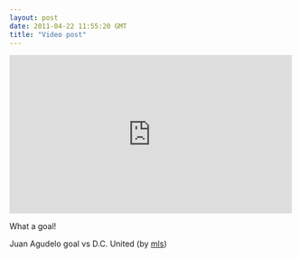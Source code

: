 ```yaml
---
layout: post
date: 2011-04-22 11:55:20 GMT
title: "Video post"
---
```

<iframe width="500" height="281"  id="youtube_iframe" src="https://www.youtube.com/embed/EWbpyv638Bg?feature=oembed&amp;enablejsapi=1&amp;origin=http://safe.txmblr.com&amp;wmode=opaque" frameborder="0" allowfullscreen></iframe>

<p>What a goal! </p>&#13;
<p>Juan Agudelo goal vs D.C. United (by <a href="http://www.youtube.com/watch?v=EWbpyv638Bg">mls</a>)</p> 